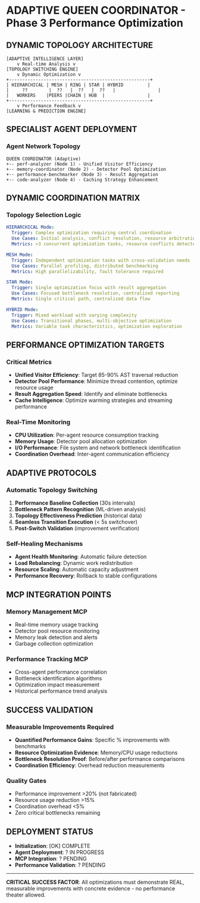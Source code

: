# ADAPTIVE QUEEN COORDINATOR - Phase 3 Performance Optimization

## DYNAMIC TOPOLOGY ARCHITECTURE

```
[ADAPTIVE INTELLIGENCE LAYER]
    v Real-time Analysis v
[TOPOLOGY SWITCHING ENGINE]
    v Dynamic Optimization v
+-----------------------------------------------------+
| HIERARCHICAL | MESH | RING | STAR | HYBRID         |
|     ??        |  ??   |  ??   |  ??   |                |
|   WORKERS    |PEERS |CHAIN | HUB  |                |
+-----------------------------------------------------+
    v Performance Feedback v
[LEARNING & PREDICTION ENGINE]
```

## SPECIALIST AGENT DEPLOYMENT

### Agent Network Topology
```
QUEEN COORDINATOR (Adaptive)
+-- perf-analyzer (Node 1) - Unified Visitor Efficiency
+-- memory-coordinator (Node 2) - Detector Pool Optimization  
+-- performance-benchmarker (Node 3) - Result Aggregation
+-- code-analyzer (Node 4) - Caching Strategy Enhancement
```

## DYNAMIC COORDINATION MATRIX

### Topology Selection Logic
```yaml
HIERARCHICAL Mode:
  Trigger: Complex optimization requiring central coordination
  Use Cases: Initial analysis, conflict resolution, resource arbitration
  Metrics: >3 concurrent optimization tasks, resource conflicts detected

MESH Mode:
  Trigger: Independent optimization tasks with cross-validation needs
  Use Cases: Parallel profiling, distributed benchmarking
  Metrics: High parallelizability, fault tolerance required

STAR Mode:
  Trigger: Single optimization focus with result aggregation
  Use Cases: Focused bottleneck resolution, centralized reporting
  Metrics: Single critical path, centralized data flow

HYBRID Mode:
  Trigger: Mixed workload with varying complexity
  Use Cases: Transitional phases, multi-objective optimization
  Metrics: Variable task characteristics, optimization exploration
```

## PERFORMANCE OPTIMIZATION TARGETS

### Critical Metrics
- **Unified Visitor Efficiency**: Target 85-90% AST traversal reduction
- **Detector Pool Performance**: Minimize thread contention, optimize resource usage
- **Result Aggregation Speed**: Identify and eliminate bottlenecks
- **Cache Intelligence**: Optimize warming strategies and streaming performance

### Real-Time Monitoring
- **CPU Utilization**: Per-agent resource consumption tracking
- **Memory Usage**: Detector pool allocation optimization
- **I/O Performance**: File system and network bottleneck identification
- **Coordination Overhead**: Inter-agent communication efficiency

## ADAPTIVE PROTOCOLS

### Automatic Topology Switching
1. **Performance Baseline Collection** (30s intervals)
2. **Bottleneck Pattern Recognition** (ML-driven analysis)
3. **Topology Effectiveness Prediction** (historical data)
4. **Seamless Transition Execution** (< 5s switchover)
5. **Post-Switch Validation** (improvement verification)

### Self-Healing Mechanisms
- **Agent Health Monitoring**: Automatic failure detection
- **Load Rebalancing**: Dynamic work redistribution
- **Resource Scaling**: Automatic capacity adjustment
- **Performance Recovery**: Rollback to stable configurations

## MCP INTEGRATION POINTS

### Memory Management MCP
- Real-time memory usage tracking
- Detector pool resource monitoring
- Memory leak detection and alerts
- Garbage collection optimization

### Performance Tracking MCP
- Cross-agent performance correlation
- Bottleneck identification algorithms
- Optimization impact measurement
- Historical performance trend analysis

## SUCCESS VALIDATION

### Measurable Improvements Required
- **Quantified Performance Gains**: Specific % improvements with benchmarks
- **Resource Optimization Evidence**: Memory/CPU usage reductions
- **Bottleneck Resolution Proof**: Before/after performance comparisons
- **Coordination Efficiency**: Overhead reduction measurements

### Quality Gates
- Performance improvement >20% (not fabricated)
- Resource usage reduction >15%
- Coordination overhead <5%
- Zero critical bottlenecks remaining

## DEPLOYMENT STATUS

- **Initialization**: [OK] COMPLETE
- **Agent Deployment**: ? IN PROGRESS
- **MCP Integration**: ? PENDING
- **Performance Validation**: ? PENDING

---

**CRITICAL SUCCESS FACTOR**: All optimizations must demonstrate REAL, measurable improvements with concrete evidence - no performance theater allowed.